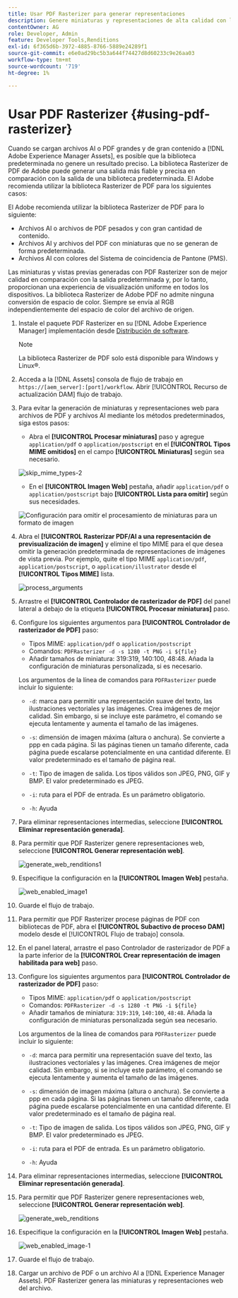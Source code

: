 ```yaml
---
title: Usar PDF Rasterizer para generar representaciones
description: Genere miniaturas y representaciones de alta calidad con la biblioteca Adobe PDF Rasterizer.
contentOwner: AG
role: Developer, Admin
feature: Developer Tools,Renditions
exl-id: 6f365d6b-3972-4885-8766-5889e24289f1
source-git-commit: e6e0ad29bc5b3a644f74427d8d60233c9e26aa03
workflow-type: tm+mt
source-wordcount: '719'
ht-degree: 1%

---
```


# Usar PDF Rasterizer {#using-pdf-rasterizer}

Cuando se cargan archivos AI o PDF grandes y de gran contenido a [!DNL Adobe Experience Manager Assets], es posible que la biblioteca predeterminada no genere un resultado preciso. La biblioteca Rasterizer de PDF de Adobe puede generar una salida más fiable y precisa en comparación con la salida de una biblioteca predeterminada. El Adobe recomienda utilizar la biblioteca Rasterizer de PDF para los siguientes casos:

El Adobe recomienda utilizar la biblioteca Rasterizer de PDF para lo siguiente:

* Archivos AI o archivos de PDF pesados y con gran cantidad de contenido.
* Archivos AI y archivos del PDF con miniaturas que no se generan de forma predeterminada.
* Archivos AI con colores del Sistema de coincidencia de Pantone (PMS).

Las miniaturas y vistas previas generadas con PDF Rasterizer son de mejor calidad en comparación con la salida predeterminada y, por lo tanto, proporcionan una experiencia de visualización uniforme en todos los dispositivos. La biblioteca Rasterizer de Adobe PDF no admite ninguna conversión de espacio de color. Siempre se envía al RGB independientemente del espacio de color del archivo de origen.

1. Instale el paquete PDF Rasterizer en su [!DNL Adobe Experience Manager] implementación desde [Distribución de software](https://experience.adobe.com/#/downloads/content/software-distribution/en/aem.html?package=/content/software-distribution/en/details.html/content/dam/aem/public/adobe/packages/cq650/product/assets/aem-assets-pdf-rasterizer-pkg-4.6.zip).

   >[!NOTE]
   >
   >La biblioteca Rasterizer de PDF solo está disponible para Windows y Linux®.

1. Acceda a la [!DNL Assets] consola de flujo de trabajo en `https://[aem_server]:[port]/workflow`. Abrir [!UICONTROL Recurso de actualización DAM] flujo de trabajo.

1. Para evitar la generación de miniaturas y representaciones web para archivos de PDF y archivos AI mediante los métodos predeterminados, siga estos pasos:

   * Abra el **[!UICONTROL Procesar miniaturas]** paso y agregue `application/pdf` o `application/postscript` en el **[!UICONTROL Tipos MIME omitidos]** en el campo **[!UICONTROL Miniaturas]** según sea necesario.

   ![skip_mime_types-2](assets/skip_mime_types-2.png)

   * En el **[!UICONTROL Imagen Web]** pestaña, añadir `application/pdf` o `application/postscript` bajo **[!UICONTROL Lista para omitir]** según sus necesidades.

   ![Configuración para omitir el procesamiento de miniaturas para un formato de imagen](assets/web_enabled_imageskiplist.png)

1. Abra el **[!UICONTROL Rasterizar PDF/AI a una representación de previsualización de imagen]** y elimine el tipo MIME para el que desea omitir la generación predeterminada de representaciones de imágenes de vista previa. Por ejemplo, quite el tipo MIME `application/pdf`, `application/postscript`, o `application/illustrator` desde el **[!UICONTROL Tipos MIME]** lista.

   ![process_arguments](assets/process_arguments.png)

1. Arrastre el **[!UICONTROL Controlador de rasterizador de PDF]** del panel lateral a debajo de la etiqueta **[!UICONTROL Procesar miniaturas]** paso.
1. Configure los siguientes argumentos para **[!UICONTROL Controlador de rasterizador de PDF]** paso:

   * Tipos MIME: `application/pdf` o `application/postscript`
   * Comandos: `PDFRasterizer -d -s 1280 -t PNG -i ${file}`
   * Añadir tamaños de miniatura: 319:319, 140:100, 48:48. Añada la configuración de miniaturas personalizada, si es necesario.

   Los argumentos de la línea de comandos para `PDFRasterizer` puede incluir lo siguiente:

   * `-d`: marca para permitir una representación suave del texto, las ilustraciones vectoriales y las imágenes. Crea imágenes de mejor calidad. Sin embargo, si se incluye este parámetro, el comando se ejecuta lentamente y aumenta el tamaño de las imágenes.

   * `-s`: dimensión de imagen máxima (altura o anchura). Se convierte a ppp en cada página. Si las páginas tienen un tamaño diferente, cada página puede escalarse potencialmente en una cantidad diferente. El valor predeterminado es el tamaño de página real.

   * `-t`: Tipo de imagen de salida. Los tipos válidos son JPEG, PNG, GIF y BMP. El valor predeterminado es JPEG.

   * `-i`: ruta para el PDF de entrada. Es un parámetro obligatorio.

   * `-h`: Ayuda

1. Para eliminar representaciones intermedias, seleccione **[!UICONTROL Eliminar representación generada]**.
1. Para permitir que PDF Rasterizer genere representaciones web, seleccione **[!UICONTROL Generar representación web]**.

   ![generate_web_renditions1](assets/generate_web_renditions1.png)

1. Especifique la configuración en la **[!UICONTROL Imagen Web]** pestaña.

   ![web_enabled_image1](assets/web_enabled_image1.png)

1. Guarde el flujo de trabajo.
1. Para permitir que PDF Rasterizer procese páginas de PDF con bibliotecas de PDF, abra el **[!UICONTROL Subactivo de proceso DAM]** modelo desde el [!UICONTROL Flujo de trabajo] consola.
1. En el panel lateral, arrastre el paso Controlador de rasterizador de PDF a la parte inferior de la **[!UICONTROL Crear representación de imagen habilitada para web]** paso.
1. Configure los siguientes argumentos para **[!UICONTROL Controlador de rasterizador de PDF]** paso:

   * Tipos MIME: `application/pdf` o `application/postscript`
   * Comandos: `PDFRasterizer -d -s 1280 -t PNG -i ${file}`
   * Añadir tamaños de miniatura: `319:319`, `140:100`, `48:48`. Añada la configuración de miniaturas personalizada según sea necesario.

   Los argumentos de la línea de comandos para `PDFRasterizer` puede incluir lo siguiente:

   * `-d`: marca para permitir una representación suave del texto, las ilustraciones vectoriales y las imágenes. Crea imágenes de mejor calidad. Sin embargo, si se incluye este parámetro, el comando se ejecuta lentamente y aumenta el tamaño de las imágenes.

   * `-s`: dimensión de imagen máxima (altura o anchura). Se convierte a ppp en cada página. Si las páginas tienen un tamaño diferente, cada página puede escalarse potencialmente en una cantidad diferente. El valor predeterminado es el tamaño de página real.

   * `-t`: Tipo de imagen de salida. Los tipos válidos son JPEG, PNG, GIF y BMP. El valor predeterminado es JPEG.

   * `-i`: ruta para el PDF de entrada. Es un parámetro obligatorio.

   * `-h`: Ayuda

1. Para eliminar representaciones intermedias, seleccione **[!UICONTROL Eliminar representación generada]**.
1. Para permitir que PDF Rasterizer genere representaciones web, seleccione **[!UICONTROL Generar representación web]**.

   ![generate_web_renditions](assets/generate_web_renditions.png)

1. Especifique la configuración en la **[!UICONTROL Imagen Web]** pestaña.

   ![web_enabled_image-1](assets/web_enabled_image-1.png)

1. Guarde el flujo de trabajo.
1. Cargar un archivo de PDF o un archivo AI a [!DNL Experience Manager Assets]. PDF Rasterizer genera las miniaturas y representaciones web del archivo.
